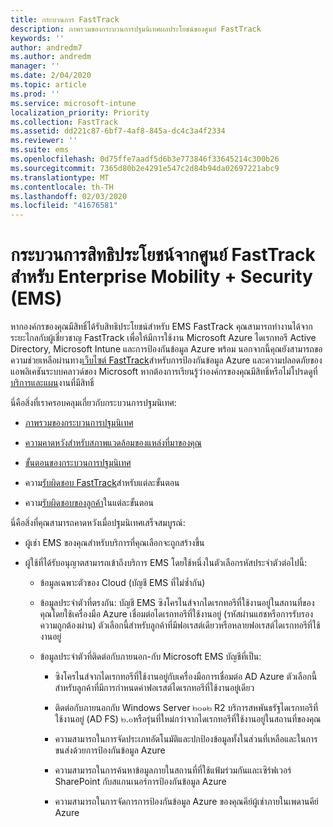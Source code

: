 ```yaml
---
title: กระบวนการ FastTrack
description: ภาพรวมของกระบวนการปฐมนิเทศผลประโยชน์ของศูนย์ FastTrack
keywords: ''
author: andredm7
ms.author: andredm
manager: ''
ms.date: 2/04/2020
ms.topic: article
ms.prod: ''
ms.service: microsoft-intune
localization_priority: Priority
ms.collection: FastTrack
ms.assetid: dd221c87-6bf7-4af8-845a-dc4c3a4f2334
ms.reviewer: ''
ms.suite: ems
ms.openlocfilehash: 0d75ffe7aadf5d6b3e773846f33645214c300b26
ms.sourcegitcommit: 7365d80b2e4291e547c2d84b94da02697221abc9
ms.translationtype: MT
ms.contentlocale: th-TH
ms.lasthandoff: 02/03/2020
ms.locfileid: "41676581"
---
```

# <a name="fasttrack-center-benefit-process-for-enterprise-mobility--security-ems"></a>กระบวนการสิทธิประโยชน์จากศูนย์ FastTrack สำหรับ Enterprise Mobility + Security (EMS)
หากองค์กรของคุณมีสิทธิ์ได้รับสิทธิประโยชน์สำหรับ EMS FastTrack คุณสามารถทำงานได้จากระยะไกลกับผู้เชี่ยวชาญ FastTrack เพื่อให้มีการใช้งาน Microsoft Azure ไดเรกทอรี Active Directory, Microsoft Intune และการป้องกันข้อมูล Azure พร้อม นอกจากนี้คุณยังสามารถขอความช่วยเหลือผ่านทาง[เว็บไซต์ FastTrack](https://www.microsoft.com/fasttrack/microsoft-365/ems)สำหรับการป้องกันข้อมูล Azure และความปลอดภัยของแอพลิเคชันระบบคลาวด์ของ Microsoft หากต้องการเรียนรู้ว่าองค์กรของคุณมีสิทธิ์หรือไม่โปรดดูที่[บริการและแผน](M365-eligible-services-and-plans.md)งานที่มีสิทธิ์


นี่คือสิ่งที่เราครอบคลุมเกี่ยวกับกระบวนการปฐมนิเทศ:

-   [ภาพรวมของกระบวนการปฐมนิเทศ](EMS-fasttrack-benefit-overview.md)

-   [ความคาดหวังสำหรับสภาพแวดล้อมของแหล่งที่มาของคุณ](EMS-source-environment-expectations.md)

-   [ขั้นตอนของกระบวนการปฐมนิเทศ](EMS-onboarding-phases.md)

-   ความ[รับผิดชอบ FastTrack](EMS-fasttrack-responsibilities.md)สำหรับแต่ละขั้นตอน

-   ความ[รับผิดชอบของลูกค้า](EMS-your-responsibilities.md)ในแต่ละขั้นตอน

นี่คือสิ่งที่คุณสามารถคาดหวังเมื่อปฐมนิเทศเสร็จสมบูรณ์:

-   ผู้เช่า EMS ของคุณสำหรับบริการที่คุณเลือกจะถูกสร้างขึ้น

-   ผู้ใช้ที่ได้รับอนุญาตสามารถเข้าถึงบริการ EMS โดยใช้หนึ่งในตัวเลือกรหัสประจำตัวต่อไปนี้:

    -   ข้อมูลเฉพาะตัวของ Cloud (บัญชี EMS ที่ไม่ซ้ำกัน)

    -   ข้อมูลประจำตัวที่ตรงกัน: บัญชี EMS ซิงโครไนส์จากไดเรกทอรีที่ใช้งานอยู่ในสถานที่ของคุณโดยใช้เครื่องมือ Azure เชื่อมต่อไดเรกทอรีที่ใช้งานอยู่ (รหัสผ่านแฮชหรือการรับรองความถูกต้องผ่าน) ตัวเลือกนี้สำหรับลูกค้าที่มีฟอเรสต์เดียวหรือหลายฟอเรสต์ไดเรกทอรีที่ใช้งานอยู่

    -   ข้อมูลประจำตัวที่ติดต่อกับภายนอก-กับ Microsoft EMS บัญชีที่เป็น:

        -   ซิงโครไนส์จากไดเรกทอรีที่ใช้งานอยู่กับเครื่องมือการเชื่อมต่อ AD Azure ตัวเลือกนี้สำหรับลูกค้าที่มีการกำหนดค่าฟอเรสต์ไดเรกทอรีที่ใช้งานอยู่เดียว

        -   ติดต่อกับภายนอกกับ Windows Server ๒๐๑๒ R2 บริการสหพันธรัฐไดเรกทอรีที่ใช้งานอยู่ (AD FS) ๒.๐หรือรุ่นที่ใหม่กว่าจากไดเรกทอรีที่ใช้งานอยู่ในสถานที่ของคุณ

        -   ความสามารถในการจัดประเภทอัตโนมัติและปกป้องข้อมูลทั้งในส่วนที่เหลือและในการขนส่งด้วยการป้องกันข้อมูล Azure 

        -   ความสามารถในการค้นหาข้อมูลภายในสถานที่ที่ใช้แฟ้มร่วมกันและเซิร์ฟเวอร์ SharePoint กับสแกนเนอร์การป้องกันข้อมูล Azure 

        -   ความสามารถในการจัดการการป้องกันข้อมูล Azure ของคุณคีย์ผู้เช่าภายในเพดานคีย์ Azure 
